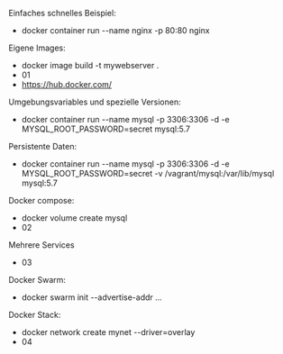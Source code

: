 Einfaches schnelles Beispiel:
 - docker container run --name nginx -p 80:80 nginx

Eigene Images:
 - docker image build -t mywebserver .
 - 01
 - https://hub.docker.com/

Umgebungsvariables und spezielle Versionen:
 - docker container run --name mysql -p 3306:3306 -d -e MYSQL_ROOT_PASSWORD=secret mysql:5.7

Persistente Daten:
 - docker container run --name mysql -p 3306:3306 -d -e MYSQL_ROOT_PASSWORD=secret -v /vagrant/mysql:/var/lib/mysql mysql:5.7

Docker compose:
 - docker volume create mysql 
 - 02
 
Mehrere Services
 - 03

Docker Swarm:
 - docker swarm init --advertise-addr ...

Docker Stack:
 - docker network create mynet --driver=overlay
 - 04
